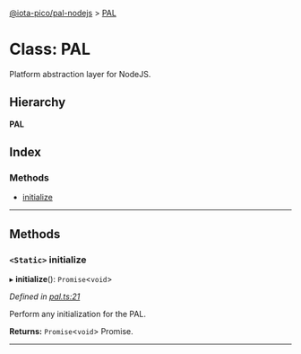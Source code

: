 [@iota-pico/pal-nodejs](../README.md) > [PAL](../classes/pal.md)

# Class: PAL

Platform abstraction layer for NodeJS.

## Hierarchy

**PAL**

## Index

### Methods

* [initialize](pal.md#initialize)

---

## Methods

<a id="initialize"></a>

### `<Static>` initialize

▸ **initialize**(): `Promise`<`void`>

*Defined in [pal.ts:21](https://github.com/iota-pico/pal-nodejs/blob/d229982/src/pal.ts#L21)*

Perform any initialization for the PAL.

**Returns:** `Promise`<`void`>
Promise.

___

